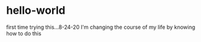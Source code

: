 # hello-world
first time trying this...8-24-20
I'm changing the course of my life by knowing how to do this
